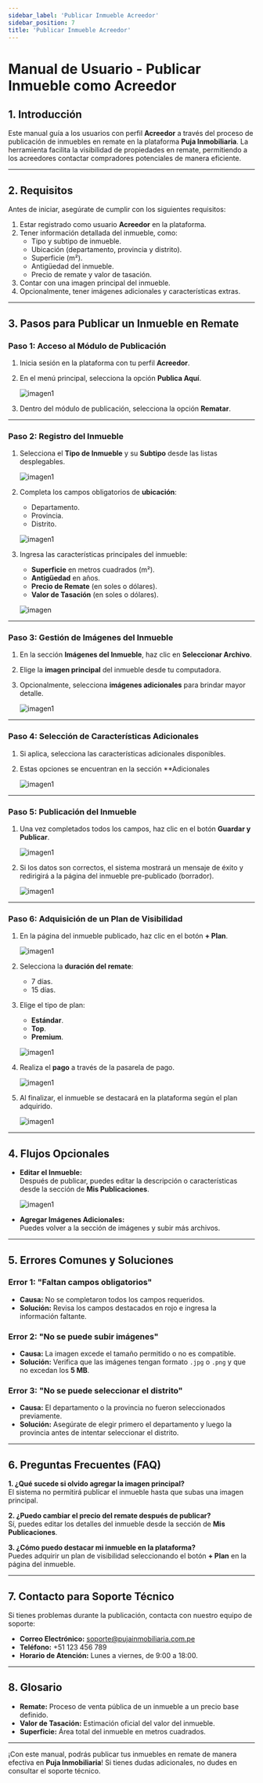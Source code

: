 ```yaml
---
sidebar_label: 'Publicar Inmueble Acreedor'
sidebar_position: 7
title: 'Publicar Inmueble Acreedor'
---
```


# Manual de Usuario - Publicar Inmueble como Acreedor

## 1. Introducción
Este manual guía a los usuarios con perfil **Acreedor** a través del proceso de publicación de inmuebles en remate en la plataforma **Puja Inmobiliaria**. La herramienta facilita la visibilidad de propiedades en remate, permitiendo a los acreedores contactar compradores potenciales de manera eficiente.

---

## 2. Requisitos
Antes de iniciar, asegúrate de cumplir con los siguientes requisitos:
1. Estar registrado como usuario **Acreedor** en la plataforma.
2. Tener información detallada del inmueble, como:
   - Tipo y subtipo de inmueble.
   - Ubicación (departamento, provincia y distrito).
   - Superficie (m²).
   - Antigüedad del inmueble.
   - Precio de remate y valor de tasación.
3. Contar con una imagen principal del inmueble.
4. Opcionalmente, tener imágenes adicionales y características extras.

---

## 3. Pasos para Publicar un Inmueble en Remate

### **Paso 1: Acceso al Módulo de Publicación**
1. Inicia sesión en la plataforma con tu perfil **Acreedor**.
2. En el menú principal, selecciona la opción **Publica Aquí**.

   ![imagen1](../../static/img/manuales/crear-inmueble-acreedor/acreedor_1.webp)

3. Dentro del módulo de publicación, selecciona la opción **Rematar**.

---

### **Paso 2: Registro del Inmueble**
1. Selecciona el **Tipo de Inmueble** y su **Subtipo** desde las listas desplegables.

   ![imagen1](../../static/img/manuales/crear-inmueble-acreedor/acreedor_2.webp)

2. Completa los campos obligatorios de **ubicación**:
   - Departamento.
   - Provincia.
   - Distrito.

   ![imagen1](../../static/img/manuales/crear-inmueble-acreedor/acreedor_3.webp)

3. Ingresa las características principales del inmueble:
   - **Superficie** en metros cuadrados (m²).
   - **Antigüedad** en años.
   - **Precio de Remate** (en soles o dólares).
   - **Valor de Tasación** (en soles o dólares).

   ![imagen](../../static/img/manuales/crear-inmueble-acreedor/acreedor_4.webp)
   
---

### **Paso 3: Gestión de Imágenes del Inmueble**
1. En la sección **Imágenes del Inmueble**, haz clic en **Seleccionar Archivo**.
2. Elige la **imagen principal** del inmueble desde tu computadora.
3. Opcionalmente, selecciona **imágenes adicionales** para brindar mayor detalle.

   ![imagen1](../../static/img/manuales/crear-inmueble-acreedor/acreedor_5.webp)

---

### **Paso 4: Selección de Características Adicionales**
1. Si aplica, selecciona las características adicionales disponibles.
2. Estas opciones se encuentran en la sección **Adicionales
   
   ![imagen1](../../static/img/manuales/crear-inmueble-acreedor/acreedor_6.webp)

---

### **Paso 5: Publicación del Inmueble**
1. Una vez completados todos los campos, haz clic en el botón **Guardar y Publicar**.
   
   ![imagen1](../../static/img/manuales/crear-inmueble-acreedor/acreedor_7.webp)


2. Si los datos son correctos, el sistema mostrará un mensaje de éxito y redirigirá a la página del inmueble pre-publicado (borrador).
   
   ![imagen1](../../static/img/manuales/crear-inmueble-acreedor/acreedor_8.webp)

---

### **Paso 6: Adquisición de un Plan de Visibilidad**
1. En la página del inmueble publicado, haz clic en el botón **+ Plan**.
   
   ![imagen1](../../static/img/manuales/crear-inmueble-acreedor/acreedor_9.webp)

2. Selecciona la **duración del remate**:
   - 7 días.
   - 15 días.
3. Elige el tipo de plan:
   - **Estándar**.
   - **Top**.
   - **Premium**.
   
   ![imagen1](../../static/img/manuales/crear-inmueble-acreedor/acreedor_10.webp)

4. Realiza el **pago** a través de la pasarela de pago.
   
   ![imagen1](../../static/img/manuales/crear-inmueble-acreedor/acreedor_11.webp)

5. Al finalizar, el inmueble se destacará en la plataforma según el plan adquirido.
   
   ![imagen1](../../static/img/manuales/crear-inmueble-acreedor/acreedor_13.webp)

---

## 4. Flujos Opcionales
- **Editar el Inmueble:**  
  Después de publicar, puedes editar la descripción o características desde la sección de **Mis Publicaciones**.
   
   ![imagen1](../../static/img/manuales/crear-inmueble-acreedor/acreedor_12.webp)

- **Agregar Imágenes Adicionales:**  
  Puedes volver a la sección de imágenes y subir más archivos.

---

## 5. Errores Comunes y Soluciones

### **Error 1: "Faltan campos obligatorios"**
- **Causa:** No se completaron todos los campos requeridos.
- **Solución:** Revisa los campos destacados en rojo e ingresa la información faltante.

### **Error 2: "No se puede subir imágenes"**
- **Causa:** La imagen excede el tamaño permitido o no es compatible.
- **Solución:** Verifica que las imágenes tengan formato `.jpg` o `.png` y que no excedan los **5 MB**.

### **Error 3: "No se puede seleccionar el distrito"**
- **Causa:** El departamento o la provincia no fueron seleccionados previamente.
- **Solución:** Asegúrate de elegir primero el departamento y luego la provincia antes de intentar seleccionar el distrito.

---

## 6. Preguntas Frecuentes (FAQ)
**1. ¿Qué sucede si olvido agregar la imagen principal?**  
El sistema no permitirá publicar el inmueble hasta que subas una imagen principal.

**2. ¿Puedo cambiar el precio del remate después de publicar?**  
Sí, puedes editar los detalles del inmueble desde la sección de **Mis Publicaciones**.

**3. ¿Cómo puedo destacar mi inmueble en la plataforma?**  
Puedes adquirir un plan de visibilidad seleccionando el botón **+ Plan** en la página del inmueble.

---

## 7. Contacto para Soporte Técnico
Si tienes problemas durante la publicación, contacta con nuestro equipo de soporte:
- **Correo Electrónico:** soporte@pujainmobiliaria.com.pe  
- **Teléfono:** +51 123 456 789  
- **Horario de Atención:** Lunes a viernes, de 9:00 a 18:00.

---

## 8. Glosario
- **Remate:** Proceso de venta pública de un inmueble a un precio base definido.
- **Valor de Tasación:** Estimación oficial del valor del inmueble.
- **Superficie:** Área total del inmueble en metros cuadrados.

---

¡Con este manual, podrás publicar tus inmuebles en remate de manera efectiva en **Puja Inmobiliaria**! Si tienes dudas adicionales, no dudes en consultar el soporte técnico.
